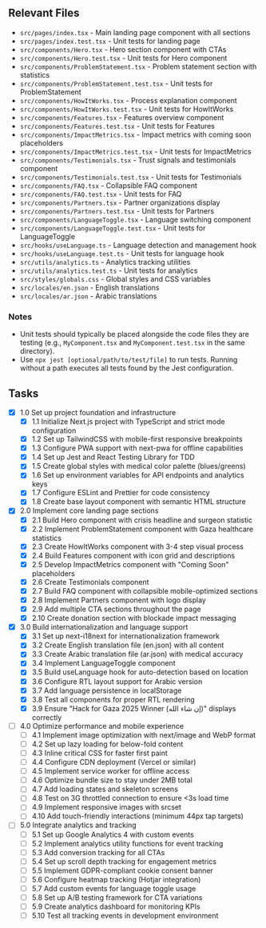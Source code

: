 ## Relevant Files

- `src/pages/index.tsx` - Main landing page component with all sections
- `src/pages/index.test.tsx` - Unit tests for landing page
- `src/components/Hero.tsx` - Hero section component with CTAs
- `src/components/Hero.test.tsx` - Unit tests for Hero component
- `src/components/ProblemStatement.tsx` - Problem statement section with statistics
- `src/components/ProblemStatement.test.tsx` - Unit tests for ProblemStatement
- `src/components/HowItWorks.tsx` - Process explanation component
- `src/components/HowItWorks.test.tsx` - Unit tests for HowItWorks
- `src/components/Features.tsx` - Features overview component
- `src/components/Features.test.tsx` - Unit tests for Features
- `src/components/ImpactMetrics.tsx` - Impact metrics with coming soon placeholders
- `src/components/ImpactMetrics.test.tsx` - Unit tests for ImpactMetrics
- `src/components/Testimonials.tsx` - Trust signals and testimonials component
- `src/components/Testimonials.test.tsx` - Unit tests for Testimonials
- `src/components/FAQ.tsx` - Collapsible FAQ component
- `src/components/FAQ.test.tsx` - Unit tests for FAQ
- `src/components/Partners.tsx` - Partner organizations display
- `src/components/Partners.test.tsx` - Unit tests for Partners
- `src/components/LanguageToggle.tsx` - Language switching component
- `src/components/LanguageToggle.test.tsx` - Unit tests for LanguageToggle
- `src/hooks/useLanguage.ts` - Language detection and management hook
- `src/hooks/useLanguage.test.ts` - Unit tests for language hook
- `src/utils/analytics.ts` - Analytics tracking utilities
- `src/utils/analytics.test.ts` - Unit tests for analytics
- `src/styles/globals.css` - Global styles and CSS variables
- `src/locales/en.json` - English translations
- `src/locales/ar.json` - Arabic translations

### Notes

- Unit tests should typically be placed alongside the code files they are testing (e.g., `MyComponent.tsx` and `MyComponent.test.tsx` in the same directory).
- Use `npx jest [optional/path/to/test/file]` to run tests. Running without a path executes all tests found by the Jest configuration.

## Tasks

- [x] 1.0 Set up project foundation and infrastructure
  - [x] 1.1 Initialize Next.js project with TypeScript and strict mode configuration
  - [x] 1.2 Set up TailwindCSS with mobile-first responsive breakpoints
  - [x] 1.3 Configure PWA support with next-pwa for offline capabilities
  - [x] 1.4 Set up Jest and React Testing Library for TDD
  - [x] 1.5 Create global styles with medical color palette (blues/greens)
  - [x] 1.6 Set up environment variables for API endpoints and analytics keys
  - [x] 1.7 Configure ESLint and Prettier for code consistency
  - [x] 1.8 Create base layout component with semantic HTML structure

- [x] 2.0 Implement core landing page sections
  - [x] 2.1 Build Hero component with crisis headline and surgeon statistic
  - [x] 2.2 Implement ProblemStatement component with Gaza healthcare statistics
  - [x] 2.3 Create HowItWorks component with 3-4 step visual process
  - [x] 2.4 Build Features component with icon grid and descriptions
  - [x] 2.5 Develop ImpactMetrics component with "Coming Soon" placeholders
  - [x] 2.6 Create Testimonials component
  - [x] 2.7 Build FAQ component with collapsible mobile-optimized sections
  - [x] 2.8 Implement Partners component with logo display
  - [x] 2.9 Add multiple CTA sections throughout the page
  - [x] 2.10 Create donation section with blockade impact messaging

- [x] 3.0 Build internationalization and language support
  - [x] 3.1 Set up next-i18next for internationalization framework
  - [x] 3.2 Create English translation file (en.json) with all content
  - [x] 3.3 Create Arabic translation file (ar.json) with medical accuracy
  - [x] 3.4 Implement LanguageToggle component
  - [x] 3.5 Build useLanguage hook for auto-detection based on location
  - [x] 3.6 Configure RTL layout support for Arabic version
  - [x] 3.7 Add language persistence in localStorage
  - [x] 3.8 Test all components for proper RTL rendering
  - [x] 3.9 Ensure "Hack for Gaza 2025 Winner (إن شاء الله)" displays correctly

- [ ] 4.0 Optimize performance and mobile experience
  - [ ] 4.1 Implement image optimization with next/image and WebP format
  - [ ] 4.2 Set up lazy loading for below-fold content
  - [ ] 4.3 Inline critical CSS for faster first paint
  - [ ] 4.4 Configure CDN deployment (Vercel or similar)
  - [ ] 4.5 Implement service worker for offline access
  - [ ] 4.6 Optimize bundle size to stay under 2MB total
  - [ ] 4.7 Add loading states and skeleton screens
  - [ ] 4.8 Test on 3G throttled connection to ensure <3s load time
  - [ ] 4.9 Implement responsive images with srcset
  - [ ] 4.10 Add touch-friendly interactions (minimum 44px tap targets)

- [ ] 5.0 Integrate analytics and tracking
  - [ ] 5.1 Set up Google Analytics 4 with custom events
  - [ ] 5.2 Implement analytics utility functions for event tracking
  - [ ] 5.3 Add conversion tracking for all CTAs
  - [ ] 5.4 Set up scroll depth tracking for engagement metrics
  - [ ] 5.5 Implement GDPR-compliant cookie consent banner
  - [ ] 5.6 Configure heatmap tracking (Hotjar integration)
  - [ ] 5.7 Add custom events for language toggle usage
  - [ ] 5.8 Set up A/B testing framework for CTA variations
  - [ ] 5.9 Create analytics dashboard for monitoring KPIs
  - [ ] 5.10 Test all tracking events in development environment
